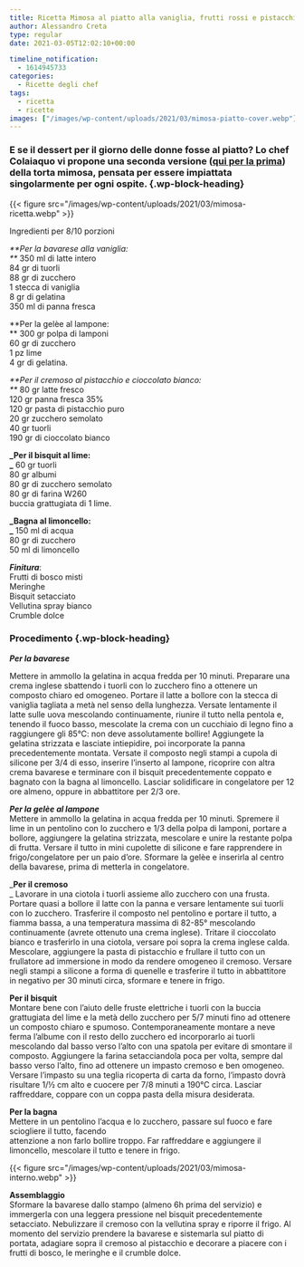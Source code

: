 ```yaml
---
title: Ricetta Mimosa al piatto alla vaniglia, frutti rossi e pistacchio
author: Alessandro Creta
type: regular
date: 2021-03-05T12:02:10+00:00

timeline_notification:
  - 1614945733
categories:
  - Ricette degli chef
tags:
  - ricetta
  - ricette
images: ["/images/wp-content/uploads/2021/03/mimosa-piatto-cover.webp"]
---
```

### E se il dessert per il giorno delle donne fosse al piatto? Lo chef Colaiaquo vi propone una seconda versione (<a rel="noreferrer noopener" href="https://aleepepe.com/2021/02/23/ricetta-torta-mimosa-cioccolato-bianco/" target="_blank">qui per la prima</a>) della torta mimosa, pensata per essere impiattata singolarmente per ogni ospite. {.wp-block-heading}


{{< figure src="/images/wp-content/uploads/2021/03/mimosa-ricetta.webp" >}}


Ingredienti per 8/10 porzioni

_**Per la bavarese alla vaniglia:  
**_ 350 ml di latte intero  
84 gr di tuorli  
88 gr di zucchero  
1 stecca di vaniglia  
8 gr di gelatina  
350 ml di panna fresca

**Per la gelèe al lampone:  
** 300 gr polpa di lamponi  
60 gr di zucchero  
1 pz lime  
4 gr di gelatina.

_**Per il cremoso al pistacchio e cioccolato bianco:  
**_ 80 gr latte fresco  
120 gr panna fresca 35%  
120 gr pasta di pistacchio puro  
20 gr zucchero semolato  
40 gr tuorli  
190 gr di cioccolato bianco

**_Per il bisquit al lime:  
_** 60 gr tuorli  
80 gr albumi  
80 gr di zucchero semolato  
80 gr di farina W260  
buccia grattugiata di 1 lime.

**_Bagna al limoncello:  
_** 150 ml di acqua  
80 gr di zucchero  
50 ml di limoncello

**_Finitura_**:  
Frutti di bosco misti  
Meringhe  
Bisquit setacciato  
Vellutina spray bianco  
Crumble dolce

### **Procedimento** {.wp-block-heading}

**_Per la bavarese_**  
  
Mettere in ammollo la gelatina in acqua fredda per 10 minuti. Preparare una crema inglese sbattendo i tuorli con lo zucchero fino a ottenere un composto chiaro ed omogeneo. Portare il latte a bollore con la stecca di vaniglia tagliata a metà nel senso della lunghezza. Versate lentamente il latte sulle uova mescolando continuamente, riunire il tutto nella pentola e, tenendo il fuoco basso, mescolate la crema con un cucchiaio di legno fino a raggiungere gli 85°C: non deve assolutamente bollire! Aggiungete la gelatina strizzata e lasciate intiepidire, poi incorporate la panna precedentemente montata. Versate il composto negli stampi a cupola di silicone per 3/4 di esso, inserire l’inserto al lampone, ricoprire con altra crema bavarese e terminare con il bisquit precedentemente coppato e bagnato con la bagna al limoncello. Lasciar solidificare in congelatore per 12 ore almeno, oppure in abbattitore per 2/3 ore.

**_Per la gelèe al lampone_**  
Mettere in ammollo la gelatina in acqua fredda per 10 minuti. Spremere il lime in un pentolino con lo zucchero e 1/3 della polpa di lamponi, portare a bollore, aggiungere la gelatina strizzata, mescolare e unire la restante polpa di frutta. Versare il tutto in mini cupolette di silicone e fare rapprendere in frigo/congelatore per un paio d&#8217;ore. Sformare la gelèe e inserirla al centro della bavarese, prima di metterla in congelatore.

_**Per il cremoso**  
_ Lavorare in una ciotola i tuorli assieme allo zucchero con una frusta. Portare quasi a bollore il latte con la panna e versare lentamente sui tuorli con lo zucchero. Trasferire il composto nel pentolino e portare il tutto, a fiamma bassa, a una temperatura massima di 82-85° mescolando continuamente (avrete ottenuto una crema inglese). Tritare il cioccolato bianco e trasferirlo in una ciotola, versare poi sopra la crema inglese calda. Mescolare, aggiungere la pasta di pistacchio e frullare il tutto con un frullatore ad immersione in modo da rendere omogeneo il cremoso. Versare negli stampi a silicone a forma di quenelle e trasferire il tutto in abbattitore in negativo per 30 minuti circa, sformare e tenere in frigo.

**Per il bisquit**  
Montare bene con l’aiuto delle fruste elettriche i tuorli con la buccia grattugiata del lime e la metà dello zucchero per 5/7 minuti fino ad ottenere un composto chiaro e spumoso. Contemporaneamente montare a neve ferma l&#8217;albume con il resto dello zucchero ed incorporarlo ai tuorli mescolando dal basso verso l’alto con una spatola per evitare di smontare il composto. Aggiungere la farina setacciandola poca per volta, sempre dal basso verso l&#8217;alto, fino ad ottenere un impasto cremoso e ben omogeneo. Versare l&#8217;impasto su una teglia ricoperta di carta da forno, l&#8217;impasto dovrà risultare 1/½ cm alto e cuocere per 7/8 minuti a 190°C circa. Lasciar raffreddare, coppare con un coppa pasta della misura desiderata.

**Per la bagna**  
Mettere in un pentolino l’acqua e lo zucchero, passare sul fuoco e fare sciogliere il tutto, facendo  
attenzione a non farlo bollire troppo. Far raffreddare e aggiungere il limoncello, mescolare il tutto e tenere in frigo.


{{< figure src="/images/wp-content/uploads/2021/03/mimosa-interno.webp" >}}


**Assemblaggio**  
Sformare la bavarese dallo stampo (almeno 6h prima del servizio) e immergerla con una leggera pressione nel bisquit precedentemente setacciato. Nebulizzare il cremoso con la vellutina spray e riporre il frigo. Al momento del servizio prendere la bavarese e sistemarla sul piatto di portata, adagiare sopra il cremoso al pistacchio e decorare a piacere con i frutti di bosco, le meringhe e il crumble dolce.